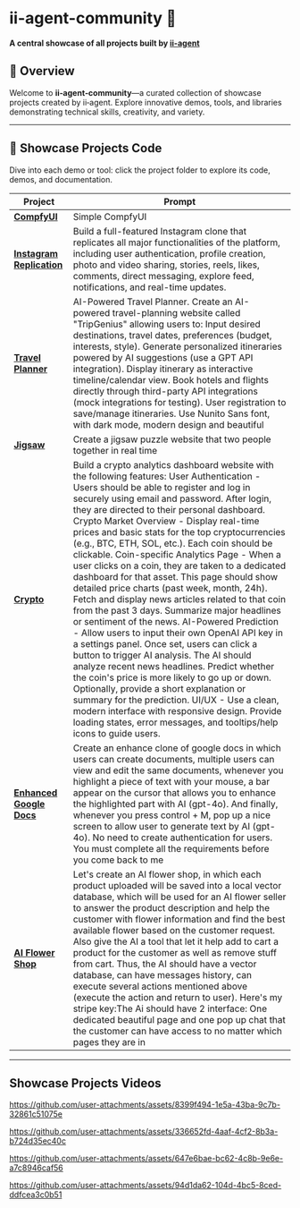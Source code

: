 
# ii-agent-community 🚀

**A central showcase of all projects built by [ii-agent](https://github.com/Intelligent-Internet/ii-agent)**



## 📖 Overview

Welcome to **ii‑agent‑community**—a curated collection of showcase projects created by ii‑agent. Explore innovative demos, tools, and libraries demonstrating technical skills, creativity, and variety.

---

## 🎯 Showcase Projects Code

Dive into each demo or tool: click the project folder to explore its code, demos, and documentation.

| Project | Prompt |
|---------|--------|
| [**CompfyUI**](./simple-comfyui) | Simple CompfyUI |
| [**Instagram Replication**](./clone-instagram) | Build a full-featured Instagram clone that replicates all major functionalities of the platform, including user authentication, profile creation, photo and video sharing, stories, reels, likes, comments, direct messaging, explore feed, notifications, and real-time updates. |
| [**Travel Planner**](./travel-planner) | AI-Powered Travel Planner. Create an AI-powered travel-planning website called "TripGenius" allowing users to: Input desired destinations, travel dates, preferences (budget, interests, style). Generate personalized itineraries powered by AI suggestions (use a GPT API integration). Display itinerary as interactive timeline/calendar view. Book hotels and flights directly through third-party API integrations (mock integrations for testing). User registration to save/manage itineraries. Use Nunito Sans font, with dark mode, modern design and beautiful |
| [**Jigsaw**](./jigsaw-puzzle) | Create a jigsaw puzzle website that two people together in real time |
| [**Crypto**](./crypto-platform) | Build a crypto analytics dashboard website with the following features: User Authentication - Users should be able to register and log in securely using email and password. After login, they are directed to their personal dashboard. Crypto Market Overview - Display real-time prices and basic stats for the top cryptocurrencies (e.g., BTC, ETH, SOL, etc.). Each coin should be clickable. Coin-specific Analytics Page - When a user clicks on a coin, they are taken to a dedicated dashboard for that asset. This page should show detailed price charts (past week, month, 24h). Fetch and display news articles related to that coin from the past 3 days. Summarize major headlines or sentiment of the news. AI-Powered Prediction - Allow users to input their own OpenAI API key in a settings panel. Once set, users can click a button to trigger AI analysis. The AI should analyze recent news headlines. Predict whether the coin's price is more likely to go up or down. Optionally, provide a short explanation or summary for the prediction. UI/UX - Use a clean, modern interface with responsive design. Provide loading states, error messages, and tooltips/help icons to guide users. |
| [**Enhanced Google Docs**](./enhanced-docs) | Create an enhance clone of google docs in which users can create documents, multiple users can view and edit the same documents, whenever you highlight a piece of text with your mouse, a bar appear on the cursor that allows you to enhance the highlighted part with AI (gpt-4o). And finally, whenever you press control + M, pop up a nice screen to allow user to generate text by AI (gpt-4o). No need to create authentication for users. You must complete all the requirements before you come back to me|
 | [**AI Flower Shop**](./ai-flower-shop) |  Let's create an AI flower shop, in which each product uploaded will be saved into a local vector database, which will be used for an AI flower seller to answer the product description and help the customer with flower information and find the best available flower based on the customer request. Also give the AI a tool that let it help add to cart a product for the customer as well as remove stuff from cart. Thus, the AI should have a vector database, can have messages history, can execute several actions mentioned above (execute the action and return to user). Here's my stripe key:The Ai should have 2 interface: One dedicated beautiful page and one pop up chat that the customer can have access to no matter which pages they are in |
---

## Showcase Projects Videos
https://github.com/user-attachments/assets/8399f494-1e5a-43ba-9c7b-32861c51075e

https://github.com/user-attachments/assets/336652fd-4aaf-4cf2-8b3a-b724d35ec40c

https://github.com/user-attachments/assets/647e6bae-bc62-4c8b-9e6e-a7c8946caf56

https://github.com/user-attachments/assets/94d1da62-104d-4bc5-8ced-ddfcea3c0b51

